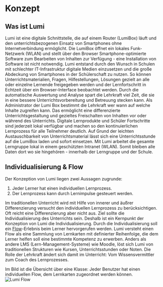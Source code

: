 # Konzept

## Was ist Lumi

Lumi ist eine digitale Schnittstelle, die auf einem Router (LumiBox) läuft und den unterrichtsbezogenen Einsatz von Smartphones ohne Internetverbindung ermöglicht. Die LumiBox öffnet ein lokales Funk-Netzwerk (WLAN) und stellt über den Browser Smartphone-optimierte Software zum Bearbeiten von Inhalten zur Verfügung - eine Installation von Software ist nicht notwendig. Lumi entstand durch den Wunsch in Schulen mit schlechter IT-Infrastruktur digitale Medien einzusetzen und die große Abdeckung von Smartphones in der Schülerschaft zu nutzen. So können Unterrichtsmaterialien, Fragen, Hilfestellungen, Lösungen gezielt an alle oder einzelne Lernende freigegeben werden und der Lernfortschritt in Echtzeit über ein Browser-Interface beobachtet werden. Durch die automatische Auswertung und Analyse spart die Lehrkraft viel Zeit, die sie in eine bessere Unterrichtsvorbereitung und Betreuung stecken kann. Als Administrator der Lumi Box bestimmt die Lehrkraft wer wann auf welche Inhalte zugreifen kann. Das ermöglicht eine differenzierte Unterrichtsgestaltung und gezieltes Freischalten von Inhalten vor oder während des Unterrichts. Digitale Lernprodukte und Schüler Fortschritte sind jederzeit lokal verfügbar und machen so den kontinuierlichen Lernprozess für alle Teilnehmer deutlich. Auf Grund der leichten Austauschbarkeit von Unterrichtsmaterial lässt sich eine Unterrichtsstunde auf die LumiBox laden und sofort einsetzen. Mit Lumi arbeitet die gesamte Lerngruppe lokal in einem geschützten Intranet (WLAN). Somit bleiben alle Daten dort wo sie hingehören - innerhalb der Lerngruppe und der Schule.

## Individualisierung & Flow

Der Konzeption von Lumi liegen zwei Aussagen zugrunde:

1. Jeder Lerner hat einen individuellen Lernprozess.
2. Der Lernprozess kann durch Lernimpulse gesteuert werden.

Im traditionellen Unterricht wird mit Hilfe von innerer und äußrer Differenzierung versucht den individuellen Lernprozess zu berücksichtigen. Oft reicht eine Differenzierung aber nicht aus. Ziel sollte die Individualisierung des Unterrichts sein. Deshalb ist ein Kernpunkt der Konzeption von Lumi die Individualisierung. Durch die Individualisierung soll ein [Flow](/lumi/TERMINOLOGY.md)-Erlebnis beim Lerner hervorgerufen werden. Lumi versteht einen Flow als eine Sammlung von Lernkarten mit definierter Reihenfolge, die dem Lerner helfen soll eine bestimmte Kompetenz zu erwerben. Anders als andere LMS (Lern-Management-Systeme) wie Moodle, löst sich Lumi von traditionellen Strukturen wie Kursen, Unterrichtsstunden oder Noten. Die Rolle der Lehrkraft ändert sich damit im Unterricht: Vom Wissensvermittler zum Coach des Lernprozesses.

Im Bild ist die Übersicht über eine Klasse: Jeder Benutzer hat einen individuellen Flow, dem Lernkarten zugeordnet werden können.
![Lumi Flow](img/lumi_flow.png)

<!-- ### Einbindung in die Schulorganisation
Lumi ist so konzipiert, dass der Einsatz nur von einer Person entschieden werden muss: der individuellen Lehrkraft. Um aufwendige Integrationsprozesse in das Bildungs- und Schulsystem zu verhindern läuft Lumi auf einem autarken, lokalen Router, der lediglich an den Strom angeschlossen werden muss. Eine Integration in ein bestehendes Schulnetzwerk ist möglich aber nicht notwendig.
 Eine Lehrkraft muss sich bei einem gewünschten Einsatz also nicht an den IT-Beauftragten der Schule oder die Schulleitung wenden und ist nicht auf bestehende Ressourcen angewiesen. Eine Absprache mit der Schulleitung ist gewünscht, aber nicht zwingend notwendig. Sollte sich eine gesamte Schule für den Einsatz von Lumi entscheiden ist eine Skalierung problemlos umsetzbar -->

<!--
### Mediendidaktische Aspekte

Lumi bietet durch die partielle Abbildung des Internets die verfügbaren Werkzeuge, leichte Integration in bestehende Lernstrukturen und die Möglichkeit des überfachlichem Kompetenzerwerbs in Bezug auf Medienbildung, aber auch den gezielten Einsatz zur Förderung von fachlichem Lernen. Im Physikunterricht können virtuelle Experimente auf die Smartphones der Lernenden geladen werden. Führen die Schüler dieses Experiment durch, so können Messwerte beispielsweise in Form eines gemeinsamen Spreadsheets festgehalten werden. Dies fördert einerseits ein fachliches Lernen in Form der Durchführung eines Experiments, andererseits die kollaborative Arbeit an Datensätzen.

Lernende können aber auch mit Hilfe des Smartphones aktiv und selbstbestimmt Inhalte und Aufgaben auswählen. Kollaborative Lernformen werden durch Werkzeuge für Gruppenbildung, Aufgaben-, Termin- und Materialmanagement sowie Schreibwerkzeuge ermöglicht. So können sich Lernende über Lumi zu einer Themen- oder Kompetenzbezogenen Lerngruppe zusammenfinden, ihre Arbeit gemeinsam planen und anschließend gemeinsam durchführen. Die Lehrkraft erhält über Lumi eine Echtzeit-Rückmeldung über den Fortschritt der Lerngruppe und kann gegebenenfalls unterstützen. Dadurch wird ein individualisiertes Lernen möglich, bei dem rein theoretisch jeder Schüler einer Klasse an einem anderen Thema oder Schwerpunkt arbeiten kann.

Mit Lumi können problemlos digitale Inhalte und Lernprodukte mit Smartphone oder Laptop erstellt werden. Über eine Publikations-Funtion können diese Inhalte der ganzen Lerngruppe, der ganzen Schule oder auch dem gesamten Internet zur Verfügung gestellt werden. (Als Open Educational Resources) Hierbei steht zum einen die Auseinandersetzung mit dem Urheberrecht im Vordergrund, andererseits wird die Veröffentlichung von eignen Medienprodukten thematisiert. Durch eine Feedback Funktion und der Möglichkeit der Mitarbeit können andere Schüler bereits erstellte Medienprodukte kontinuierlich weiterentwickeln. Des Weiteren wird der Umgang mit Kritik und Rückmeldungen geübt. Durch die Publikations-Funktion werden Schüler und Lehrkräfte zu Schöpfern von Inhalten, die von jedem Lumi-Nutzer genutzt und weiterentwickelt werden können. Lumi ist von Grund auf für die kollaborative Weiterentwicklung konzipiert. So ist das Lumi-Projekt selbst ein Open-Source-Projekt, an dem Schulklassen aktiv arbeiten können, um Lumi weiter zu entwickeln. -->

<!-- ### Handhabung

Lumi ist nutzerorientiert und mit einem intuitiv bedienbaren Interface entwickelt worden:

Lehrkraft:
Durch den geringen Aufwand und die dezentrale Konzeption kann sich eine Lehrkraft für den Einsatz von Lumi entscheiden, ohne auf die IT-Infrastruktur der Schule oder andere externe Faktoren angewiesen zu sein. Die LumiBox muss lediglich an den Strom angeschlossen werden und stellt alle erforderlichen Komponenten zur Verfügung: WLAN und Software. Durch ein benutzerfreundliches Interface sind alle Daten zum Fortschritt der Lerngruppe und Materialien leicht verfügbar.
Lumi läuft auf Smartphone, Tablet und Laptop. Durch die Optimierung für Smartphones lässt sich Lumi jedoch in allen Klassen benutzen - Computer sind nicht notwendig. Dadurch, dass die Lernenden ihre eigenen Smartphones benutzen fällt auch eine aufwendige Wartung der Geräte seitens der Lehrkraft weg. -->

<!-- Lernende:
Lumi ist webbasiert, was bedeutet, dass alle Werkzeuge und Materialien ohne Installation über einen Browser abgerufen werden können - unabhängig vom Betriebssystem. Dadurch läuft Lumi auf jedem Smartphone, Tablet oder Laptop/Computer und aufwendige Installations oder Update-Prozesse sind nicht erforderlich. Lernende haben Zugriff auf ihre eigene Lernfortschritts-Analyse wodurch Notengebung und Fortschritt transparent werden. Durch die hohe Differenzierungsmöglichkeit kann jedem Lernenden das Material freigeschaltet werden, welches am besten geeignet ist. Für die Lernenden wird dadurch der Unterricht transparenter und individueller und steigert so die Lernmotivation. -->
<!--
### Datenschutz

Mit Lumi arbeitet die gesamte Lerngruppe lokal in einem geschützten Intranet (WLAN). Somit bleiben alle Daten dort wo sie hingehören - auf der LumiBox - innerhalb der Lerngruppe und der Schule. Durch modernste Verschlüsselung der Daten und Zugangskontrolle haben auch nur die Personen Zugriff, die Zugriff haben sollen. -->

